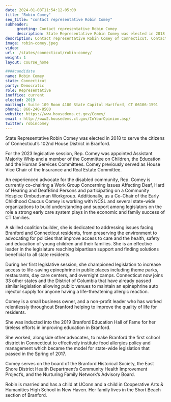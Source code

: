 ```yaml
---
date: 2024-01-08T11:54:12-05:00
title: "Robin Comey"
seo_title: "contact representative Robin Comey"
subheader:
     greeting: Contact representative Robin Comey
     description: State Representative Robin Comey was elected in 2018 to serve the citizens of Connecticut’s 102nd House District in Branford. For the 2023 legislative session, Rep. Comey was appointed Assistant Majority Whip and a member of the Committee on Children, the Education and the Human Services Committees.
description: Contact representative Robin Comey of Connecticut. Contact information for Robin Comey includes email address, phone number, and mailing address.
image: robin-comey.jpeg
video:
url:  /states/connecticut/robin-comey/
weight: 1
layout: course_home

####candidate
name: Robin Comey
state: Connecticut
party: Democratic
role: Representative
inoffice: current
elected: 2019
mailing1: Suite 109 Room 4100 State Capitol Hartford, CT 06106-1591
phone1: 860-240-8500
website: https://www.housedems.ct.gov/Comey/
email : http://www2.housedems.ct.gov/InYourOpinion.asp/
twitter: robincomey
---
```


State Representative Robin Comey was elected in 2018 to serve the citizens of Connecticut’s 102nd House District in Branford.

For the 2023 legislative session, Rep. Comey was appointed Assistant Majority Whip and a member of the Committee on Children, the Education and the Human Services Committees.  Comey previously served as House Vice Chair of the Insurance and Real Estate Committee.

An experienced advocate for the disabled community, Rep. Comey is currently co-chairing a Work Group Concerning Issues Affecting Deaf, Hard of Hearing and DeafBlind Persons and participating on a Community Hospice Ombudsman Workgroup. Additionally, as a Co-Chair of the Early Childhood Caucus Comey is working with NCSL and several state-wide organizations to build understanding and support among legislators on the role a strong early care system plays in the economic and family success of CT families.

A skilled coalition builder, she is dedicated to addressing issues facing Branford and Connecticut residents, from preserving the environment to advocating for policies that improve access to care and the health, safety and education of young children and their families. She is an effective leader in the legislature reaching bipartisan support and finding solutions beneficial to all state residents.  

During her first legislative session, she championed legislation to increase access to life-saving epinephrine in public places including theme parks, restaurants, day care centers, and overnight camps. Connecticut now joins 33 other states and the District of Columbia that have already passed similar legislation allowing public venues to maintain an epinephrine auto injector supply for anyone having a life-threatening allergic reaction.

Comey is a small business owner, and a non-profit leader who has worked relentlessly throughout Branford helping to improve the quality of life for residents.

She was inducted into the 2019 Branford Education Hall of Fame for her tireless efforts in improving education in Branford.

She worked, alongside other advocates, to make Branford the first school district in Connecticut to effectively institute food allergies policy and management which became the model for state-wide legislation that passed in the Spring of 2017.

Comey serves on the board of the Branford Historical Society, the East Shore District Health Department’s Community Health Improvement Project’s, and the Nurturing Family Network’s Advisory Board.

Robin is married and has a child at UConn and a child in Cooperative Arts & Humanities High School in New Haven. Her family lives in the Short Beach section of Branford.
